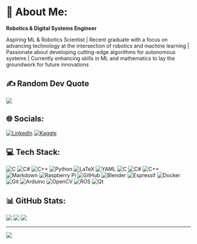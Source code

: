 # 💫 About Me:
**Robotics & Digital Systems Engineer** 


Aspiring ML & Robotics Scientist | Recent graduate with a focus on advancing technology at the intersection of robotics and machine learning | Passionate about developing cutting-edge algorithms for autonomous systems | Currently enhancing skills in ML and mathematics to lay the groundwork for future innovations 

## ✍️ Random Dev Quote
![](https://quotes-github-readme.vercel.app/api?type=horizontal&theme=tokyonight)


## 🌐 Socials:
[![LinkedIn](https://img.shields.io/badge/LinkedIn-%230077B5.svg?logo=linkedin&logoColor=white)](https://www.linkedin.com/in/jm-yamajo/)
[![Kaggle](https://img.shields.io/badge/Kaggle-20BEFF?logo=Kaggle&logoColor=white)](https://www.kaggle.com/jhonatanyael)

## 💻 Tech Stack:
![C](https://img.shields.io/badge/c-%2300599C.svg?style=plastic&logo=c&logoColor=white) ![C#](https://img.shields.io/badge/c%23-%23239120.svg?style=plastic&logo=csharp&logoColor=white) ![C++](https://img.shields.io/badge/c++-%2300599C.svg?style=plastic&logo=c%2B%2B&logoColor=white) ![Python](https://img.shields.io/badge/python-3670A0?style=plastic&logo=python&logoColor=ffdd54) ![LaTeX](https://img.shields.io/badge/latex-%23008080.svg?style=plastic&logo=latex&logoColor=white) ![YAML](https://img.shields.io/badge/yaml-%23ffffff.svg?style=plastic&logo=yaml&logoColor=151515) ![C](https://img.shields.io/badge/c-%2300599C.svg?style=plastic&logo=c&logoColor=white) ![C#](https://img.shields.io/badge/c%23-%23239120.svg?style=plastic&logo=csharp&logoColor=white) ![C++](https://img.shields.io/badge/c++-%2300599C.svg?style=plastic&logo=c%2B%2B&logoColor=white) ![Markdown](https://img.shields.io/badge/markdown-%23000000.svg?style=plastic&logo=markdown&logoColor=white) ![Raspberry Pi](https://img.shields.io/badge/-RaspberryPi-C51A4A?style=plastic&logo=Raspberry-Pi) ![GitHub](https://img.shields.io/badge/github-%23121011.svg?style=plastic&logo=github&logoColor=white) ![Blender](https://img.shields.io/badge/blender-%23F5792A.svg?style=plastic&logo=blender&logoColor=white) ![Espressif](https://img.shields.io/badge/espressif-E7352C.svg?style=plastic&logo=espressif&logoColor=white) ![Docker](https://img.shields.io/badge/docker-%230db7ed.svg?style=plastic&logo=docker&logoColor=white) ![Git](https://img.shields.io/badge/git-%23F05033.svg?style=plastic&logo=git&logoColor=white) ![Arduino](https://img.shields.io/badge/-Arduino-00979D?style=plastic&logo=Arduino&logoColor=white) ![OpenCV](https://img.shields.io/badge/opencv-%23white.svg?style=plastic&logo=opencv&logoColor=white) ![ROS](https://img.shields.io/badge/ros-%230A0FF9.svg?style=plastic&logo=ros&logoColor=white) ![Qt](https://img.shields.io/badge/Qt-%23217346.svg?style=plastic&logo=Qt&logoColor=white)

## 📊 GitHub Stats:
![](https://github-readme-stats.vercel.app/api?username=JM-Yamajo&theme=tokyonight&hide_border=true&include_all_commits=false&count_private=false)
![](https://github-readme-streak-stats.herokuapp.com/?user=JM-Yamajo&theme=tokyonight&hide_border=true)
![](https://github-readme-stats.vercel.app/api/top-langs/?username=JM-Yamajo&theme=tokyonight&hide_border=true&include_all_commits=false&count_private=false&layout=compact)

---
[![](https://visitcount.itsvg.in/api?id=JM-Yamajo&icon=5&color=6)](https://visitcount.itsvg.in)

<!-- Proudly created with GPRM ( https://gprm.itsvg.in ) -->
